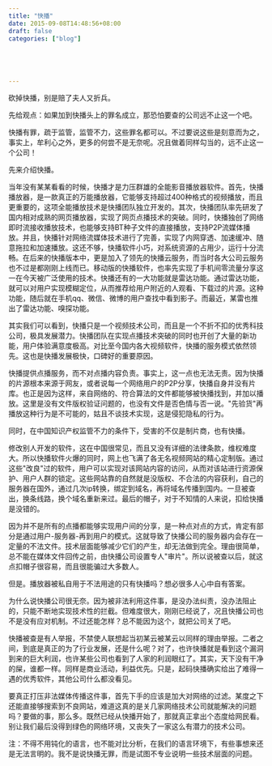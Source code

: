 ```yaml
---
title: "快播"
date: 2015-09-08T14:48:56+08:00
draft: false
categories: ["blog"]





---
```


砍掉快播，别是赔了夫人又折兵。

<!--more-->

先给观点：如果加到快播头上的罪名成立，那恐怕要查的公司远不止这一个吧。

快播有罪，疏于监管，监管不力，这些罪名都可以。不过要说这些是刻意而为之，事实上，牟利心之外，更多的何尝不是无奈呢。况且做着同样勾当的，远不止这一个公司！

先来介绍快播。

当年没有某某看看的时候，快播才是力压群雄的全能影音播放器软件。首先，快播播放器，是一款真正的万能播放器，它能够支持超过400种格式的视频播放，而且更重要的，这项全能播放技术是快播团队独立开发的。其次，快播团队率先研发了国内相对成熟的网页播放器，实现了网页点播技术的突破。同时，快播独创了网络即时流接收播放技术，也能够支持BT种子文件的直接播放，支持P2P流媒体播放。并且，快播针对网络流媒体技术进行了完善，实现了内网穿透、加速缓冲、随意拖拉和加速播放。这还不够，快播软件小巧，对系统资源的占用少，运行十分流畅。在后来的快播版本中，更是加入了领先的快播云服务，而当时各大公司云服务也不过是都刚刚上线而已。移动版的快播软件，也率先实现了手机间零流量分享这一在今天被广泛使用的技术。快播还有的一大功能就是雷达功能。通过雷达功能，就可以对用户实现模糊定位，从而推荐给用户附近的人观看、下载过的片源。这种功能，随后就在手机qq、微信、微博的用户查找中看到影子。而最近，某雷也推出了雷达功能、嗅探功能。

其实我们可以看到，快播只是一个视频技术公司，而且是一个不折不扣的优秀科技公司，极具发展潜力。快播团队在实现点播技术突破的同时也开创了大量的新功能，用户体验满意度极高。对比至今国内各大视频软件，快播的服务模式依然领先。这也是快播发展极快，口碑好的重要原因。

快播提供点播服务，而不对点播内容负责。事实上，这一点也无法无责。因为快播的片源根本来源于网友，或者说每一个网络用户的P2P分享，快播自身并没有片库。也正是因为这样，来自网络的、符合算法的文件都能够被快播找到，并加以播放。这里是没有文件版权验证问题的，也没有文件是否色情与否一说。"先验货"再播放这种行为是不可能的，姑且不谈技术实现，这是侵犯隐私的行为。

同时，在中国知识产权监管不力的条件下，受害的不仅是制片商，也有快播。

修改别人开发的软件，这在中国很常见，而且又没有详细的法律条款，维权难度大。所以快播软件火爆的同时，网上也飞满了各无名视频网站的精心定制版。通过这些"改良"过的软件，用户可以实现对该网站内容的访问，从而对该站进行资源保护、用户人群的锁定。这些网站靠的自然就是没版权、不合法的内容获利，自己的服务器在国外，通过几次ip转换，绑定到域名，再将域名传播到国内。一旦被查出，换条线路，换个域名重新来过。最后的帽子，对于不知情的人来说，扣给快播是没错的。

因为并不是所有的点播都能够实现用户间的分享，是一种点对点的方式，肯定有部分是通过用户-服务器-再到用户的模式。这就导致了快播公司的服务器内会存在一定量的不法文件。技术层面能够减少它们的产生，却无法做到完全。理由很简单，总不能在媒体文件回传之前，由快播公司设置专人"审片"。所以说被查以后，就这点扣帽子很容易，而且很能骗过大多数人。

但是。播放器被私自用于不法用途的只有快播吗？想必很多人心中自有答案。

为什么说快播公司很无奈。因为被非法利用这件事，是没办法纠责，没办法阻止的，只能不断地实现技术性的拦截。但难度很大，刚刚已经说了，况且快播公司也不是没有应对机制。不过还能怎样？总不能因为这个，就把公司关了吧。

快播被查是有人举报，不禁使人联想起当初某云被某云以同样的理由举报。二者之间，到底是真正的为了行业发展，还是什么呢？对了，也许快播就是看到这个漏洞到来的巨大利润，也许某些公司也看到了人家的利润眼红了。其实，天下没有干净的屎，谁都一样。同样是商业活动，利益优先。只是，起码快播确实给出了难得一遇的优秀软件，其他公司什么都没看见。

要真正打压非法媒体传播这件事，首先下手的应该是加大对网络的过滤。某度之下还能直接够搜索到不良网站，难道这真的是关几家网络技术公司就能解决的问题吗？要做的事，那么多。既然已经从快播开始了，那就真正拿出个态度给网民看。别让我们最后没得到绿色的网络环境，又丧失了一家这么有潜力的技术公司。 

注：不得不用钝化的语言，也不能对比分析，在我们的语言环境下，有些事想来还是无法言明的。我不是说快播无罪，而是试图不专业说明一些技术层面的问题。
